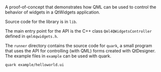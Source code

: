 
A proof-of-concept that demonstrates how QML can be used to control 
the behavior of widgets in a QtWidgets application.

Source code for the library is in `lib`.

The main entry point for the API is the C++ class `Qml4QWidgetsController`
defined in `qml4qwidgets.h`.

The `runner` directory contains the source code for `quark`, 
a small program that uses the API for controlling (with QML) forms 
created with QtDesigner.
The example files in `example` can be used with quark.

```
quark example/helloworld.ui
```
